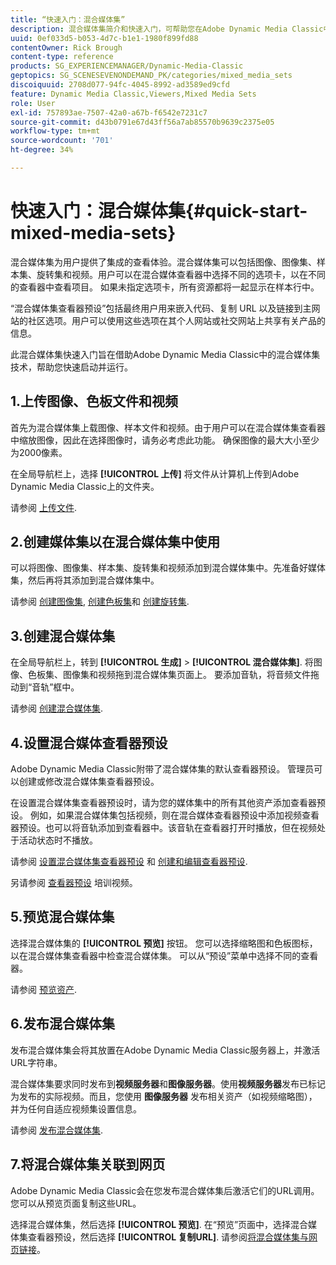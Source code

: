 ```yaml
---
title: “快速入门：混合媒体集”
description: 混合媒体集简介和快速入门，可帮助您在Adobe Dynamic Media Classic中快速启动并运行。
uuid: 0ef033d5-b053-4d7c-b1e1-1980f899fd88
contentOwner: Rick Brough
content-type: reference
products: SG_EXPERIENCEMANAGER/Dynamic-Media-Classic
geptopics: SG_SCENESEVENONDEMAND_PK/categories/mixed_media_sets
discoiquuid: 2708d077-94fc-4045-8992-ad3589ed9cfd
feature: Dynamic Media Classic,Viewers,Mixed Media Sets
role: User
exl-id: 757893ae-7507-42a0-a67b-f6542e7231c7
source-git-commit: d43b0791e67d43ff56a7ab85570b9639c2375e05
workflow-type: tm+mt
source-wordcount: '701'
ht-degree: 34%

---
```


# 快速入门：混合媒体集{#quick-start-mixed-media-sets}

 混合媒体集为用户提供了集成的查看体验。混合媒体集可以包括图像、图像集、样本集、旋转集和视频。用户可以在混合媒体查看器中选择不同的选项卡，以在不同的查看器中查看项目。 如果未指定选项卡，所有资源都将一起显示在样本行中。

“混合媒体集查看器预设”包括最终用户用来嵌入代码、复制 URL 以及链接到主网站的社区选项。用户可以使用这些选项在其个人网站或社交网站上共享有关产品的信息。

此混合媒体集快速入门旨在借助Adobe Dynamic Media Classic中的混合媒体集技术，帮助您快速启动并运行。

## 1.上传图像、色板文件和视频

首先为混合媒体集上载图像、样本文件和视频。由于用户可以在混合媒体集查看器中缩放图像，因此在选择图像时，请务必考虑此功能。 确保图像的最大大小至少为2000像素。

在全局导航栏上，选择 **[!UICONTROL 上传]** 将文件从计算机上传到Adobe Dynamic Media Classic上的文件夹。

请参阅 [上传文件](uploading-files.md#uploading-your-files).

## 2.创建媒体集以在混合媒体集中使用

可以将图像、图像集、样本集、旋转集和视频添加到混合媒体集中。先准备好媒体集，然后再将其添加到混合媒体集中。

请参阅 [创建图像集](creating-image-set.md#creating-an-image-set), [创建色板集](creating-swatch-set.md#creating-a-swatch-set)和 [创建旋转集](creating-spin-set.md#creating-a-spin-set).

## 3.创建混合媒体集

在全局导航栏上，转到 **[!UICONTROL 生成]** > **[!UICONTROL 混合媒体集]**. 将图像、色板集、图像集和视频拖到混合媒体集页面上。 要添加音轨，将音频文件拖动到“音轨”框中。

请参阅 [创建混合媒体集](creating-mixed-media-set.md#creating-a-mixed-media-set).

## 4.设置混合媒体查看器预设

Adobe Dynamic Media Classic附带了混合媒体集的默认查看器预设。 管理员可以创建或修改混合媒体集查看器预设。

在设置混合媒体集查看器预设时，请为您的媒体集中的所有其他资产添加查看器预设。 例如，如果混合媒体集包括视频，则在混合媒体查看器预设中添加视频查看器预设。也可以将音轨添加到查看器中。该音轨在查看器打开时播放，但在视频处于活动状态时不播放。

请参阅 [设置混合媒体集查看器预设](setting-mixed-media-set-viewer.md#setting-up-a-mixed-media-set-viewer-preset) 和 [创建和编辑查看器预设](application-setup.md#adding-and-editing-viewer-presets).

另请参阅 [查看器预设](https://s7d5.scene7.com/s7viewers/html5/VideoViewer.html?videoserverurl=https://s7d5.scene7.com/is/content/&amp;emailurl=https://s7d5.scene7.com/s7/emailFriend&amp;serverUrl=https://s7d5.scene7.com/is/image/&amp;config=Scene7SharedAssets/Universal_HTML5_Video&amp;contenturl=https://s7d5.scene7.com/skins/&amp;asset=S7tutorials/550_viewer-presets_converted%20renamed_Done-AVS) 培训视频。

## 5.预览混合媒体集

选择混合媒体集的 **[!UICONTROL 预览]** 按钮。 您可以选择缩略图和色板图标，以在混合媒体集查看器中检查混合媒体集。 可以从“预设”菜单中选择不同的查看器。

请参阅 [预览资产](previewing-asset.md#previewing-an-asset).

## 6.发布混合媒体集

发布混合媒体集会将其放置在Adobe Dynamic Media Classic服务器上，并激活URL字符串。

混合媒体集要求同时发布到&#x200B;**视频服务器**&#x200B;和&#x200B;**图像服务器**。使用&#x200B;**视频服务器**&#x200B;发布已标记为发布的实际视频。而且，您使用 **图像服务器** 发布相关资产（如视频缩略图），并为任何自适应视频集设置信息。

请参阅 [发布混合媒体集](publishing-mixed-media-set.md#publishing-a-mixed-media-set).

## 7.将混合媒体集关联到网页

Adobe Dynamic Media Classic会在您发布混合媒体集后激活它们的URL调用。 您可以从预览页面复制这些URL。

选择混合媒体集，然后选择 **[!UICONTROL 预览]**. 在“预览”页面中，选择混合媒体集查看器预设，然后选择 **[!UICONTROL 复制URL]**. 请参阅[将混合媒体集与网页链接](linking-mixed-media-set-web.md#linking-a-mixed-media-set-to-a-web-page)。
